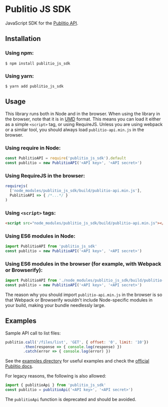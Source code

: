 
# Publitio JS SDK

JavaScript SDK for the [Publitio API](https://publit.io).

## Installation

### Using npm:

```shell
$ npm install publitio_js_sdk
```

### Using yarn:

```shell
$ yarn add publitio_js_sdk
```

## Usage

This library runs both in Node and in the browser.
When using the library in the browser, note that it is
in [UMD](https://github.com/umdjs/umd) format.
This means you can load it either as a simple
`<script>` tag, or using RequireJS. Unless you are
using webpack or a similar tool, you should always load
`publitio-api.min.js` in the browser.

### Using require in Node:

```javascript
const PublitioAPI = require('publitio_js_sdk').default
const publitio = new PublitioAPI('<API key>', '<API secret>')
```

### Using RequireJS in the browser:
```javascript
requirejs(
  ['node_modules/publitio_js_sdk/build/publitio-api.min.js'],
  PublitioAPI => { /*...*/ }
)
```

### Using `<script>` tags:
```html
<script src="node_modules/publitio_js_sdk/build/publitio-api.min.js"></script>
```

### Using ES6 modules in Node:

```javascript
import PublitioAPI from 'publitio_js_sdk'
const publitio = new PublitioAPI('<API key>', '<API secret>')
```

### Using ES6 modules in the browser (for example, with Webpack or Browserify):

```javascript
import PublitioAPI from './node_modules/publitio_js_sdk/build/publitio-api.min.js'
const publitio = new PublitioAPI('<API key>', '<API secret>')
```

The reason why you should import `publitio-api.min.js` in the
browser is so that Webpack or Browserify wouldn't include
Node-specific modules in your build, making your bundle needlessly large.

## Examples

Sample API call to list files: 

```javascript
publitio.call('/files/list', 'GET', { offset: '0', limit: '10'})
        .then(response => { console.log(response) })
        .catch(error => { console.log(error) })
```

See the [examples directory](https://github.com/ob1y2k/publitio_js_sdk/tree/master/examples) for useful examples
and check the [official Publitio docs](https://publit.io/docs/).

For legacy reasons, the following is also allowed:

```javascript
import { publitioApi } from 'publitio_js_sdk'
const publitio = publitioApi('<API key>', '<API secret>')
```

The `publitioApi` function is deprecated and should be avoided.
